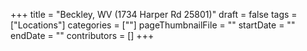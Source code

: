 +++
title = "Beckley, WV (1734 Harper Rd 25801)"
draft = false
tags = ["Locations"]
categories = [""]
pageThumbnailFile = ""
startDate = ""
endDate = ""
contributors = []
+++
